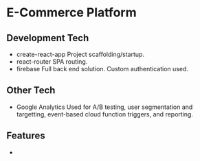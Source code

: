 # E-Commerce Platform

## Development Tech

- create-react-app
  Project scaffolding/startup.
- react-router
  SPA routing.
- firebase
  Full back end solution. Custom authentication used.

## Other Tech

- Google Analytics
  Used for A/B testing, user segmentation and targetting, event-based cloud function triggers, and reporting.

## Features

-
